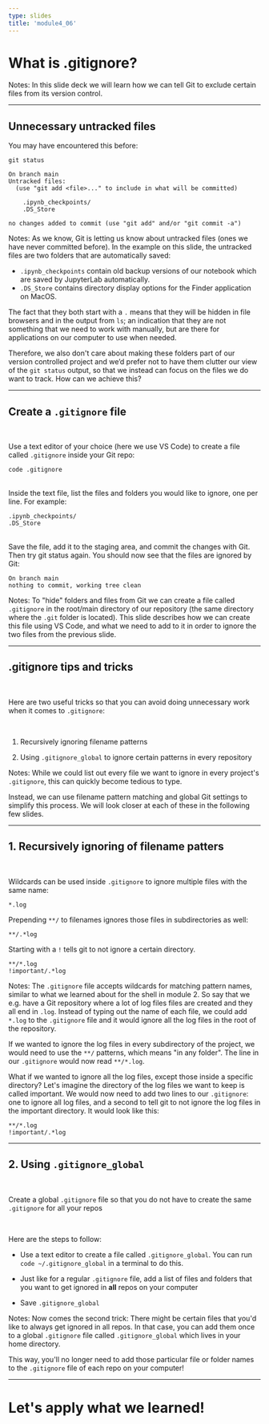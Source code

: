 ```yaml
---
type: slides
title: 'module4_06'
---
```


# What is .gitignore?

Notes:
In this slide deck we will learn how we can tell Git to exclude certain files from its version control.

---

## Unnecessary untracked files

You may have encountered this before:

```
git status
```

```
On branch main
Untracked files:
  (use "git add <file>..." to include in what will be committed)

	.ipynb_checkpoints/
	.DS_Store

no changes added to commit (use "git add" and/or "git commit -a")
```

Notes:
As we know,
Git is letting us know about untracked files
(ones we have never committed before).
In the example on this slide,
the untracked files are two folders that are automatically saved:

- `.ipynb_checkpoints` contain old backup versions of our notebook which are saved by JupyterLab automatically.
- `.DS_Store` contains directory display options for the Finder application on MacOS.

The fact that they both start with a `.` means that they will be hidden in file browsers and in the output from `ls`;
an indication that they are not something that we need to work with manually,
but are there for applications on our computer to use when needed.

Therefore,
we also don't care about making these folders part of our version controlled project
and we’d prefer not to have them clutter our view of the `git status` output,
so that we instead can focus on the files we do want to track.
How can we achieve this?

---

## Create a `.gitignore` file

<br>

Use a text editor of your choice (here we use VS Code) to create a file called `.gitignore` inside your Git repo:

```
code .gitignore
```

<br>
Inside the text file, list the files and folders you would like to ignore, one per line. For example:

```
.ipynb_checkpoints/
.DS_Store
```

<br>
Save the file, add it to the staging area, and commit the changes with Git. Then try git status again. You should now see that the files are ignored by Git:

```
On branch main
nothing to commit, working tree clean
```

Notes:
To "hide" folders and files from Git
we can create a file called `.gitignore` in the root/main directory of our repository
(the same directory where the `.git` folder is located).
This slide describes how we can create this file using VS Code,
and what we need to add to it
in order to ignore the two files from the previous slide.

---

## .gitignore tips and tricks

<br>

Here are two useful tricks so that you can avoid doing unnecessary work when it comes to `.gitignore`:

<br>

1. Recursively ignoring filename patterns

2. Using `.gitignore_global` to ignore certain patterns in every repository

Notes:
While we could list out every file we want to ignore
in every project's `.gitignore`,
this can quickly become tedious to type.

Instead,
we can use filename pattern matching and global Git settings
to simplify this process.
We will look closer at each of these in the following few slides.

---

## 1. Recursively ignoring of filename patters

<br>

Wildcards can be used inside `.gitignore` to ignore multiple files with the same name:

```
*.log
```

Prepending `**/` to filenames ignores those files in subdirectories as well:

```
**/.*log
```

Starting with a `!` tells git to not ignore a certain directory.

```
**/*.log
!important/.*log
```

Notes:
The `.gitignore` file accepts wildcards for matching pattern names,
similar to what we learned about for the shell in module 2.
So say that we e.g. have a Git repository
where a lot of log files files are created
and they all end in `.log`.
Instead of typing out the name of each file,
we could add `*.log` to the `.gitignore` file
and it would ignore all the log files in the root of the repository.

If we wanted to ignore the log files in every subdirectory of the project,
we would need to use the `**/` patterns,
which means "in any folder".
The line in our `.gitignore` would now read `**/*.log`.

What if we wanted to ignore all the log files,
except those inside a specific directory?
Let's imagine the directory of the log files we want to keep is called important.
We would now need to add two lines to our `.gitignore`:
one to ignore all log files,
and a second to tell git to not ignore the log files in the important directory.
It would look like this:

```
**/*.log
!important/.*log
```

---

## 2. Using `.gitignore_global`

<br>

Create a global `.gitignore` file so that you do not have to create the same `.gitignore` for all your repos

<br>

Here are the steps to follow:

- Use a text editor to create a file called `.gitignore_global`. You can run `code ~/.gitignore_global` in a terminal to do this.

- Just like for a regular `.gitignore` file, add a list of files and folders that you want to get ignored in **all** repos on your computer

- Save `.gitignore_global`

Notes:
Now comes the second trick: There might be certain files that you'd like to always get ignored in all repos. In that case, you can add them once to a global `.gitignore` file called `.gitignore_global` which lives in your home directory.

This way, you'll no longer need to add those particular file or folder names to the `.gitignore` file of each repo on your computer!

---

# Let's apply what we learned!
